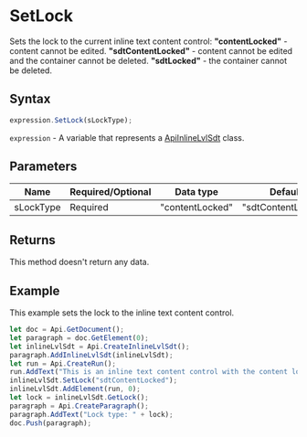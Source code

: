 # SetLock

Sets the lock to the current inline text content control:
**"contentLocked"** - content cannot be edited.
**"sdtContentLocked"** - content cannot be edited and the container cannot be deleted.
**"sdtLocked"** - the container cannot be deleted.

## Syntax

```javascript
expression.SetLock(sLockType);
```

`expression` - A variable that represents a [ApiInlineLvlSdt](../ApiInlineLvlSdt.md) class.

## Parameters

| **Name** | **Required/Optional** | **Data type** | **Default** | **Description** |
| ------------- | ------------- | ------------- | ------------- | ------------- |
| sLockType | Required | "contentLocked" | "sdtContentLocked" | "sdtLocked" |  | The lock type applied to the inline text content control. |

## Returns

This method doesn't return any data.

## Example

This example sets the lock to the inline text content control.

```javascript
let doc = Api.GetDocument();
let paragraph = doc.GetElement(0);
let inlineLvlSdt = Api.CreateInlineLvlSdt();
paragraph.AddInlineLvlSdt(inlineLvlSdt);
let run = Api.CreateRun();
run.AddText("This is an inline text content control with the content lock set to it.");
inlineLvlSdt.SetLock("sdtContentLocked");
inlineLvlSdt.AddElement(run, 0);
let lock = inlineLvlSdt.GetLock();
paragraph = Api.CreateParagraph();
paragraph.AddText("Lock type: " + lock);
doc.Push(paragraph);
```
